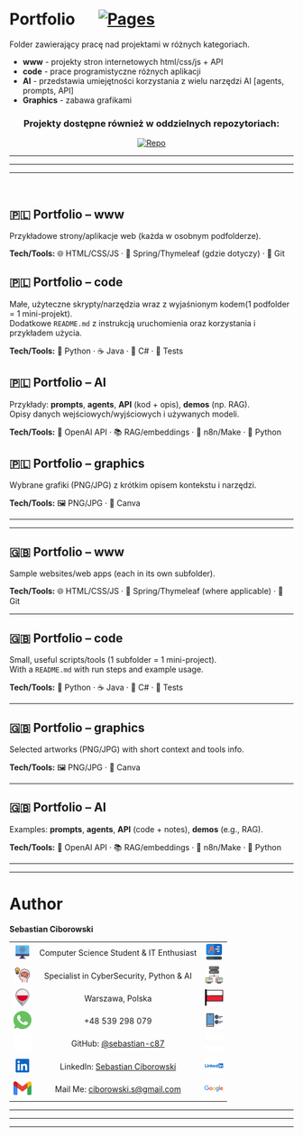 ﻿# Portfolio &emsp; [![Pages](https://img.shields.io/badge/GitHub_Pages-Go_To_Home_Page-aa?style=for-the-badge&labelColor=7cffe5&logo=github&logoColor=black&)](https://sebastian-c87.github.io/my-IT-profile-hub/)

Folder zawierający pracę nad projektami w różnych kategoriach.
<br>
- **www** - projekty stron internetowych html/css/js + API
- **code** - prace programistyczne różnych aplikacji
- **AI** - przedstawia umiejętności korzystania z wielu narzędzi AI [agents, prompts, API]
- **Graphics** - zabawa grafikami

<div align="center">

###   Projekty dostępne również w oddzielnych repozytoriach: 

[![Repo](https://img.shields.io/badge/GitHub_Repositories-My_Projects-f05032?style=for-the-badge&logo=github)](https://github.com/sebastian-c87?tab=repositories)
</div>


---
---
---

<br>

## 🇵🇱 Portfolio – www
Przykładowe strony/aplikacje web (każda w osobnym podfolderze).  


**Tech/Tools:** 🌐 HTML/CSS/JS · 🍃 Spring/Thymeleaf (gdzie dotyczy) · 🐙 Git

## 🇵🇱 Portfolio – code
Małe, użyteczne skrypty/narzędzia wraz z wyjaśnionym kodem(1 podfolder = 1 mini-projekt).  
Dodatkowe `README.md` z instrukcją uruchomienia oraz korzystania i przykładem użycia.

**Tech/Tools:** 🐍 Python · ☕ Java · 🧱 C# · 🧪 Tests 

## 🇵🇱 Portfolio – AI
Przykłady: **prompts**, **agents**, **API** (kod + opis), **demos** (np. RAG).  
Opisy danych wejściowych/wyjściowych i używanych modeli.

**Tech/Tools:** 🤖 OpenAI API · 📚 RAG/embeddings · 🔗 n8n/Make  · 🐍 Python

## 🇵🇱 Portfolio – graphics
Wybrane grafiki (PNG/JPG) z krótkim opisem kontekstu i narzędzi.

**Tech/Tools:** 🖼️ PNG/JPG · 🎨 Canva

---

---

## 🇬🇧 Portfolio – www
Sample websites/web apps (each in its own subfolder).  


**Tech/Tools:** 🌐 HTML/CSS/JS · 🍃 Spring/Thymeleaf (where applicable) · 🐙 Git



---
## 🇬🇧 Portfolio – code
Small, useful scripts/tools (1 subfolder = 1 mini-project).  
With a `README.md` with run steps and example usage.

**Tech/Tools:** 🐍 Python · ☕ Java · 🧱 C# · 🧪 Tests



---
## 🇬🇧 Portfolio – graphics
Selected artworks (PNG/JPG) with short context and tools info.

**Tech/Tools:** 🖼️ PNG/JPG · 🎨 Canva



---
## 🇬🇧 Portfolio – AI
Examples: **prompts**, **agents**, **API** (code + notes), **demos** (e.g., RAG).  


**Tech/Tools:** 🤖 OpenAI API · 📚 RAG/embeddings · 🔗 n8n/Make · 🐍 Python

---
---

# Author

**Sebastian Ciborowski**

|  |  |  |
|:--:|:---:|:--:|
| <img src="assets/icons/1a.svg" width="32" alt=""> | Computer Science Student & IT Enthusiast | <img src="assets/icons/1.svg" width="32" alt=""> |
| <img src="assets/icons/2.svg"  width="32" alt=""> | Specialist in CyberSecurity, Python & AI | <img src="assets/icons/2a.svg" width="32" alt=""> |
| <img src="assets/icons/3.svg"  width="32" alt=""> | Warszawa, Polska | <img src="assets/icons/3a.svg" width="32" alt=""> |
| <img src="assets/icons/4.svg"  width="32" alt=""> | +48 539 298 079 | <img src="assets/icons/4a.svg" width="32" alt=""> |
| <img src="assets/icons/5d.svg" width="32" alt="">  | GitHub: [@sebastian-c87](https://github.com/sebastian-c87) | <img src="assets/icons/5b.svg" width="32" alt=""> |
| <img src="assets/icons/6.svg"  width="32" alt=""> | LinkedIn: [Sebastian Ciborowski](https://www.linkedin.com/in/sebastian-ciborowski-8442a6302/) | <img src="assets/icons/6a.svg" width="32" alt=""> |
| <img src="assets/icons/g.svg" width="32" alt=""> | Mail Me: [ciborowski.s@gmail.com](mailto:ciborowski.s@gmail.com) | <img src="assets/icons/g1.svg"  width="33" alt=""> |



---

---
---


